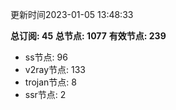更新时间2023-01-05 13:48:33

**总订阅: 45**
**总节点: 1077**
**有效节点: 239**
- ss节点: 96
- v2ray节点: 133
- trojan节点: 8
- ssr节点: 2

